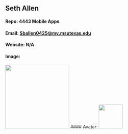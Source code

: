 ## Seth Allen
#### Repo: 4443 Mobile Apps
#### Email: Sballen0425@my.msutexas.edu
#### Website: N/A
#### Image:
<img src="https://images2.imgbox.com/09/ba/AIELYyG9_o.jpg" width="200">
#### Avatar:
<img src="https://images2.imgbox.com/ae/bd/tERTAGTL_o.png" width="75">
